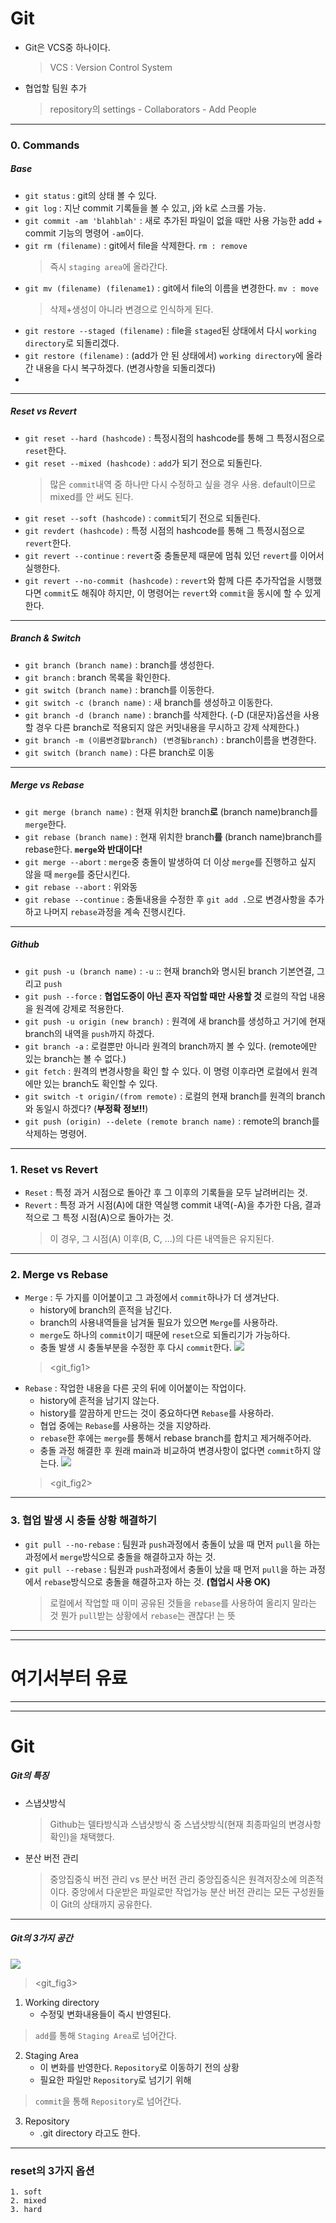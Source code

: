 # Git

- Git은 VCS중 하나이다.
    > VCS : Version Control System
- 협업할 팀원 추가
    > repository의 settings - Collaborators - Add People
---

### 0. Commands
##### Base
- `git status` : git의 상태 볼 수 있다.
- `git log` : 지난 commit 기록들을 볼 수 있고, j와 k로 스크롤 가능.
- `git commit -am 'blahblah'` : 새로 추가된 파일이 없을 때만 사용 가능한 add + commit 기능의 명령어 `-am`이다.
- `git rm (filename)` : git에서 file을 삭제한다. `rm : remove`
    > 즉시 `staging area`에 올라간다.
- `git mv (filename) (filename1)` : git에서 file의 이름을 변경한다. `mv : move`
    > 삭제+생성이 아니라 변경으로 인식하게 된다.
- `git restore --staged (filename)` : file을 `staged`된 상태에서 다시 `working directory`로 되돌리겠다.
- `git restore (filename)` : (add가 안 된 상태에서) `working directory`에 올라간 내용을 다시 복구하겠다. (변경사항을 되돌리겠다)
- 

---
##### Reset vs Revert
- `git reset --hard (hashcode)` : 특정시점의 hashcode를 통해 그 특정시점으로 `reset`한다.
- `git reset --mixed (hashcode)` : `add`가 되기 전으로 되돌린다.
    > 많은 `commit`내역 중 하나만 다시 수정하고 싶을 경우 사용.
    > default이므로 mixed를 안 써도 된다.
- `git reset --soft (hashcode)` : `commit`되기 전으로 되돌린다.
- `git revdert (hashcode)` : 특정 시점의 hashcode를 통해 그 특정시점으로 `revert`한다.
- `git revert --continue` : `revert`중 충돌문제 때문에 멈춰 있던 `revert`를 이어서 실행한다.
- `git revert --no-commit (hashcode)` : `revert`와 함께 다른 추가작업을 시행했다면 `commit`도 해줘야 하지만, 이 명령어는 `revert`와 `commit`을 동시에 할 수 있게 한다.

---
##### Branch & Switch
- `git branch (branch name)` : branch를 생성한다.
- `git branch` : branch 목록을 확인한다.
- `git switch (branch name)` : branch를 이동한다.
- `git switch -c (branch name)` : 새 branch를 생성하고 이동한다.
- `git branch -d (branch name)` : branch를 삭제한다. (-D (대문자)옵션을 사용할 경우 다른 branch로 적용되지 않은 커밋내용을 무시하고 강제 삭제한다.)
- `git branch -m (이름변경할branch) (변경될branch)` : branch이름을 변경한다.
- `git switch (branch name)` : 다른 branch로 이동

---
##### Merge vs Rebase
- `git merge (branch name)` : 현재 위치한 branch**로** (branch name)branch를 `merge`한다.
- `git rebase (branch name)` : 현재 위치한 branch**를** (branch name)branch를 rebase한다. **`merge`와 반대이다!**
- `git merge --abort` : `merge`중 충돌이 발생하여 더 이상 `merge`를 진행하고 싶지 않을 때 `merge`를 중단시킨다.
- `git rebase --abort` : 위와동
- `git rebase --continue` : 충돌내용을 수정한 후 `git add .`으로 변경사항을 추가하고 나머지 `rebase`과정을 계속 진행시킨다.

---
##### Github
- `git push -u (branch name)` : `-u` :: 현재 branch와 명시된 branch 기본연결, 그리고 `push`
- `git push --force` : **협업도중이 아닌 혼자 작업할 때만 사용할 것** 로컬의 작업 내용을 원격에 강제로 적용한다.
- `git push -u origin (new branch)` : 원격에 새 branch를 생성하고 거기에 현재 branch의 내역을 `push`까지 하겠다.
- `git branch -a` : 로컬뿐만 아니라 원격의 branch까지 볼 수 있다. (remote에만 있는 branch는 볼 수 없다.)
- `git fetch` : 원격의 변경사항을 확인 할 수 있다. 이 명령 이후라면 로컬에서 원격에만 있는 branch도 확인할 수 있다.
- `git switch -t origin/(from remote)` : 로컬의 현재 branch를 원격의 branch와 동일시 하겠다? (**부정확 정보!!**)
- `git push (origin) --delete (remote branch name)` : remote의 branch를 삭제하는 명령어.

---

### 1. Reset vs Revert
- `Reset` : 특정 과거 시점으로 돌아간 후 그 이후의 기록들을 모두 날려버리는 것.
- `Revert` : 특정 과거 시점(A)에 대한 역실행 commit 내역(-A)을 추가한 다음, 결과적으로 그 특정 시점(A)으로 돌아가는 것.
    > 이 경우, 그 시점(A) 이후(B, C, ...)의 다른 내역들은 유지된다.

---

### 2. Merge vs Rebase
- `Merge` : 두 가지를 이어붙이고 그 과정에서 `commit`하나가 더 생겨난다.
    - history에 branch의 흔적을 남긴다.
    - branch의 사용내역들을 남겨둘 필요가 있으면 `Merge`를 사용하라.
    - `merge`도 하나의 `commit`이기 때문에 `reset`으로 되돌리기가 가능하다.
    - 충돌 발생 시 충돌부분을 수정한 후 다시 `commit`한다.
![](./img/git_fig1.png)
    > <git_fig1>
- `Rebase` : 작업한 내용을 다른 곳의 뒤에 이어붙이는 작업이다.
    - history에 흔적을 남기지 않는다.
    - history를 깔끔하게 만드는 것이 중요하다면 `Rebase`를 사용하라.
    - 협업 중에는 `Rebase`를 사용하는 것을 지양하라.
    - `rebase`한 후에는 `merge`를 통해서 rebase branch를 합치고 제거해주어라.
    - 충돌 과정 해결한 후 원래 main과 비교하여 변경사항이 없다면 `commit`하지 않는다.
![](./img/git_fig2.png)
    > <git_fig2>

---

### 3. 협업 발생 시 충돌 상황 해결하기
- `git pull --no-rebase` : 팀원과 `push`과정에서 충돌이 났을 때 먼저 `pull`을 하는 과정에서 `merge`방식으로 충돌을 해결하고자 하는 것.
- `git pull --rebase` : 팀원과 `push`과정에서 충돌이 났을 때 먼저 `pull`을 하는 과정에서 `rebase`방식으로 충돌을 해결하고자 하는 것. **(협업시 사용 OK)** 
    > 로컬에서 작업할 때 이미 공유된 것들을 `rebase`를 사용하여 올리지 말라는 것
    > 뭔가 `pull`받는 상황에서 `rebase`는 괜찮다! 는 뜻

---
---
# 여기서부터 유료

---
---

# Git

##### Git의 특징
- 스냅샷방식
    > Github는 델타방식과 스냅샷방식 중 스냅샷방식(현재 최종파일의 변경사항 확인)을 채택했다.
- 분산 버전 관리
    > 중앙집중식 버전 관리 vs 분산 버전 관리
    > 중앙집중식은 원격저장소에 의존적이다. 중앙에서 다운받은 파일로만 작업가능
    > 분산 버전 관리는 모든 구성원들이 Git의 상태까지 공유한다.

---

##### Git의 3가지 공간
![](./img/git_fig3.png)
><git_fig3>
1. Working directory
    - 수정및 변화내용들이 즉시 반영된다.
> `add`를 통해 `Staging Area`로 넘어간다.

2. Staging Area
    - 이 변화를 반영한다. `Repository`로 이동하기 전의 상황
    - 필요한 파일만 `Repository`로 넘기기 위해
> `commit`을 통해 `Repository`로 넘어간다.

3. Repository
    - .git directory 라고도 한다.

---
### reset의 3가지 옵션
    1. soft
    2. mixed
    3. hard

